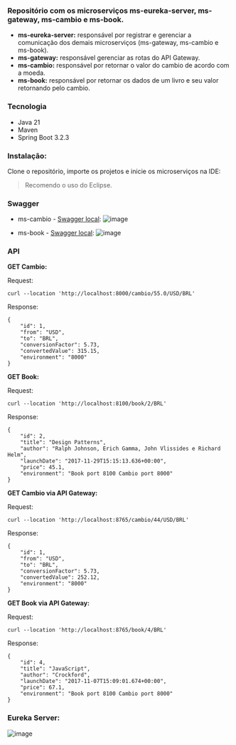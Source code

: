 ### Repositório com os microserviços ms-eureka-server, ms-gateway, ms-cambio e ms-book.

- **ms-eureka-server:** responsável por registrar e gerenciar a comunicação dos demais microserviços (ms-gateway, ms-cambio e ms-book).
- **ms-gateway:** responsável gerenciar as rotas do API Gateway.
- **ms-cambio:** responsável por retornar o valor do cambio de acordo com a moeda.
- **ms-book:** responsável por retornar os dados de um livro e seu valor retornando pelo cambio.


### Tecnologia

- Java 21
- Maven
- Spring Boot 3.2.3

### Instalação:

Clone o repositório, importe os projetos e inicie os microserviços na IDE:
> Recomendo o uso do Eclipse.

### Swagger

- ms-cambio - [Swagger local](http://localhost:8000/swagger-ui/index.html):
![image](https://github.com/santosjennifer/rest-microservice/assets/90192611/c98b55b4-ad97-4410-ace5-e407cfd1b54b)

- ms-book - [Swagger local](http://localhost:8100/swagger-ui/index.html):
![image](https://github.com/santosjennifer/rest-microservice/assets/90192611/b54bb04b-ccda-4752-a25d-fa9f1ef2ebcf)

### API

**GET Cambio:**

Request:
```
curl --location 'http://localhost:8000/cambio/55.0/USD/BRL'
```
Response:
```
{
    "id": 1,
    "from": "USD",
    "to": "BRL",
    "conversionFactor": 5.73,
    "convertedValue": 315.15,
    "environment": "8000"
}
```

**GET Book:**

Request:
```
curl --location 'http://localhost:8100/book/2/BRL'
```
Response:
```
{
    "id": 2,
    "title": "Design Patterns",
    "author": "Ralph Johnson, Erich Gamma, John Vlissides e Richard Helm",
    "launchDate": "2017-11-29T15:15:13.636+00:00",
    "price": 45.1,
    "environment": "Book port 8100 Cambio port 8000"
}
```
**GET Cambio via API Gateway:**

Request:
```
curl --location 'http://localhost:8765/cambio/44/USD/BRL'
```
Response:
```
{
    "id": 1,
    "from": "USD",
    "to": "BRL",
    "conversionFactor": 5.73,
    "convertedValue": 252.12,
    "environment": "8000"
}
```

**GET Book via API Gateway:**

Request:
```
curl --location 'http://localhost:8765/book/4/BRL'
```
Response:
```
{
    "id": 4,
    "title": "JavaScript",
    "author": "Crockford",
    "launchDate": "2017-11-07T15:09:01.674+00:00",
    "price": 67.1,
    "environment": "Book port 8100 Cambio port 8000"
}
```

### Eureka Server:
![image](https://github.com/santosjennifer/rest-microservice/assets/90192611/ba69625d-bcbe-4ace-b77c-9c6ed90e7e6a)
